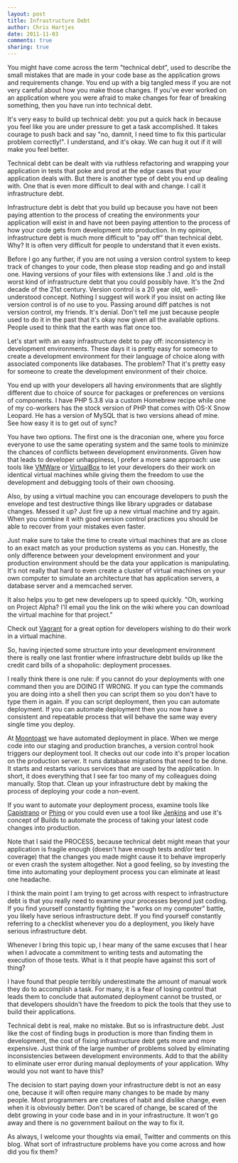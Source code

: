 ```yaml
---
layout: post
title: Infrastructure Debt
author: Chris Hartjes
date: 2011-11-03
comments: true 
sharing: true 
---
```

You might have come across the term "technical debt", used to describe the small
mistakes that are made in your code base as the application grows and requirements
change. You end up with a big tangled mess if you are not very careful about
how you make those changes. If you've ever worked on an application where you
were afraid to make changes for fear of breaking something, then you have
run into technical debt.

It's very easy to build up technical debt: you put a quick hack in because you
feel like you are under pressure to get a task accomplished. It takes courage
to push back and say "no, damnit, I need time to fix this particular problem
correctly!". I understand, and it's okay. We can hug it out if it will make
you feel better. 

Technical debt can be dealt with via ruthless refactoring and wrapping your
application in tests that poke and prod at the edge cases that your application
deals with. But there is another type of debt you end up dealing with. One that is
even more difficult to deal with and change. I call it infrastructure debt.

Infrastructure debt is debt that you build up because you have not been paying
attention to the process of creating the environments your application will exist
in and have not been paying attention to the process of how your code gets from
development into production. In my opinion, infrastructure debt is much more 
difficult to "pay off" than technical debt. Why? It is often very difficult
for people to understand that it even exists.

Before I go any further, if you are not using a version control system to keep
track of changes to your code, then please stop reading and go and install one.
Having versions of your files with extensions like .1 and .old is the worst
kind of infrastructure debt that you could possibly have. It's the 2nd decade
of the 21st century. Version control is a 20 year old, well-understood concept.
Nothing I suggest will work if you insist on acting like version control
is of no use to you. Passing around diff patches is not version control, my
friends. It's denial. Don't tell me just because people used to do it in
the past that it's okay now given all the available options. People used to
think that the earth was flat once too.

Let's start with an easy infrastructure debt to pay off: inconsistency in development environments. These
days it is pretty easy for someone to create a development environment for their
language of choice along with associated components like databases. The problem?
That it's pretty easy for someone to create the development environment of their
choice.

You end up with your developers all having environments that are slightly different
due to choice of source for packages or preferences on versions of components. I have
PHP 5.3.8 via a custom Homebrew recipe while one of my co-workers has the stock
version of PHP that comes with OS-X Snow Leopard. He has a version of MySQL that is
two versions ahead of mine. See how easy it is to get out of sync?

You have two options. The first one is the draconian one, where you force everyone
to use the same operating system and the same tools to minimize the chances of 
conflicts between development environments. Given how that leads to developer
unhappiness, I prefer a more sane approach: use tools like [VMWare](http://www.vmware.com) or [VirtualBox](http://www.virtualbox.org) to
let your developers do their work on identical virtual machines while giving
them the freedom to use the development and debugging tools of their own choosing.

Also, by using a virtual machine you can encourage developers to push the envelope
and test destructive things like library upgrades or database changes. Messed it up?
Just fire up a new virtual machine and try again. When you combine it with good
version control practices you should be able to recover from your mistakes even
faster.

Just make sure to take the time to create virtual machines that are as close to
an exact match as your production systems as you can. Honestly, the only difference
between your development environment and your production environment should be the data
your application is manipulating. It's not really that hard to even create
a cluster of virtual machines on your own computer to simulate an architecture
that has application servers, a database server and a memcached server.

It also helps you to get new developers up to speed quickly. "Oh, working on 
Project Alpha? I'll email you the link on the wiki where you can download
the virtual machine for that project." 

Check out [Vagrant](http://vagrantup.com) for a great option for developers
wishing to do their work in a virtual machine.

So, having injected some structure into your development environment there is
really one last frontier where infrastructure debt builds up like the
credit card bills of a shopaholic: deployment processes.

I really think there is one rule: if you cannot do your deployments with one
command then you are DOING IT WRONG. If you can type the commands you are 
doing into a shell then you can script them so you don't have to type
them in again. If you can script deployment, then you can automate
deployment. If you can automate deployment then you now have a consistent
and repeatable process that will behave the same way every single time
you deploy.

At [Moontoast](http://www.moontoast.com) we have automated deployment in place.
When we merge code into our staging and production branches, a version control
hook triggers our deployment tool. It checks out our code into it's proper
location on the production server. It runs database migrations that need
to be done. It starts and restarts various services that are used by the
application. In short, it does everything that I see far too many of my
colleagues doing manually. Stop that. Clean up your infrastructure debt
by making the process of deploying your code a non-event. 

If you want to automate your deployment process, examine tools like 
[Capistrano](https://github.com/capistrano/capistrano/wiki) or [Phing](http://www.phing.info/trac/)
or you could even use a tool like [Jenkins](http://jenkins-ci.org) and use
it's concept of Builds to automate the process of taking your latest code
changes into production.

Note that I said the PROCESS, because technical debt might mean that your
application is fragile enough (doesn't have enough tests and/or test coverage)
that the changes you made might cause it to behave improperly or even crash
the system altogether. Not a good feeling, so by investing the time into
automating your deployment process you can eliminate at least one headache.

I think the main point I am trying to get across with respect to infrastructure
debt is that you really need to examine your processes beyond just coding. 
If you find yourself constantly fighting the "works on my computer" battle, 
you likely have serious infrastructure debt. If you find yourself constantly
referring to a checklist whenever you do a deployment, you likely have serious
infrastructure debt.

Whenever I bring this topic up, I hear many of the same excuses that I hear
when I advocate a commitment to writing tests and automating the execution
of those tests. What is it that people have against this sort of thing?

I have found that people terribly underestimate the amount of manual work they
do to accomplish a task. For many, it is a fear of losing control that leads
them to conclude that automated deployment cannot be trusted, or that 
developers shouldn't have the freedom to pick the tools that they use to 
build their applications. 

Technical debt is real, make no mistake. But so is infrastructure debt. Just like
the cost of finding bugs in production is more than finding them in development,
the cost of fixing infrastructure debt gets more and more expensive. Just think
of the large number of problems solved by eliminating inconsistencies between
development environments. Add to that the ability to eliminate user error
during manual deployments of your application. Why would you not want to have 
this? 

The decision to start paying down your infrastructure debt is not an easy one,
because it will often require many changes to be made by many people. Most
programmers are creatures of habit and dislike change, even when it is 
obviously better. Don't be scared of change, be scared of the debt growing
in your code base and in in your infrastructure. It won't go away and
there is no government bailout on the way to fix it.

As always, I welcome your thoughts via email, Twitter and comments on this blog. 
What sort of infrastructure problems have you come across and how did you fix them? 

 
